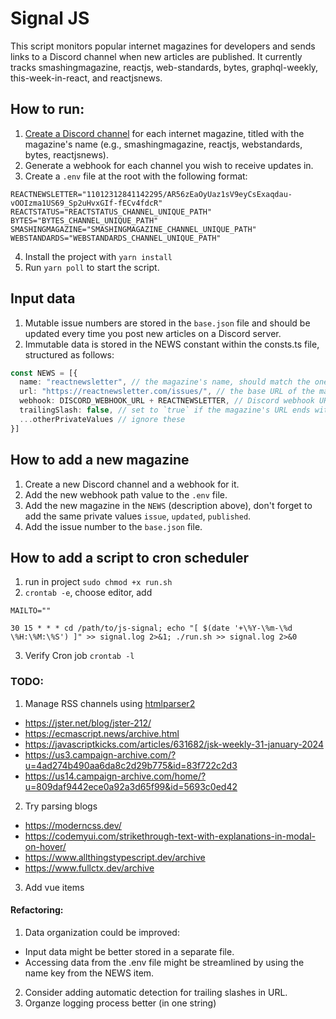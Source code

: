 # Signal JS

This script monitors popular internet magazines for developers and sends links to a Discord channel when new articles are published. It currently tracks smashingmagazine, reactjs, web-standards, bytes, graphql-weekly, this-week-in-react, and reactjsnews.
## How to run:

1. [Create a Discord channel](https://support.discord.com/hc/en-us/articles/228383668-Intro-to-Webhooks) for each internet magazine, titled with the magazine's name (e.g., smashingmagazine, reactjs, webstandards, bytes, reactjsnews).
2. Generate a webhook for each channel you wish to receive updates in.
3. Create a `.env` file at the root with the following format:
```
REACTNEWSLETTER="11012312841142295/AR56zEaOyUaz1sV9eyCsExaqdau-vOOIzma1US69_Sp2uHvxGIf-fECv4fdcR"
REACTSTATUS="REACTSTATUS_CHANNEL_UNIQUE_PATH"
BYTES="BYTES_CHANNEL_UNIQUE_PATH"
SMASHINGMAGAZINE="SMASHINGMAGAZINE_CHANNEL_UNIQUE_PATH"
WEBSTANDARDS="WEBSTANDARDS_CHANNEL_UNIQUE_PATH"
```
4. Install the project with `yarn install`
5. Run `yarn poll` to start the script.

## Input data

1. Mutable issue numbers are stored in the `base.json` file and should be updated every time you post new articles on a Discord server.
2. Immutable data is stored in the NEWS constant within the consts.ts file, structured as follows:
```typescript
const NEWS = [{
  name: "reactnewsletter", // the magazine's name, should match the one in `base.json`
  url: "https://reactnewsletter.com/issues/", // the base URL of the magazine
  webhook: DISCORD_WEBHOOK_URL + REACTNEWSLETTER, // Discord webhook URL + variable from .env file
  trailingSlash: false, // set to `true` if the magazine's URL ends with a slash, otherwise `false`
  ...otherPrivateValues // ignore these
}]
```

## How to add a new magazine

1. Create a new Discord channel and a webhook for it.
2. Add the new webhook path value to the `.env` file.
3. Add the new magazine in the `NEWS` (description above), don't forget to add the same private values `issue`, `updated`, `published`.
4. Add the issue number to the `base.json` file.

## How to add a script to cron scheduler
1. run in project `sudo chmod +x run.sh`
2. `crontab -e`, choose editor, add
```
MAILTO=""

30 15 * * * cd /path/to/js-signal; echo "[ $(date '+\%Y-\%m-\%d \%H:\%M:\%S') ]" >> signal.log 2>&1; ./run.sh >> signal.log 2>&0
```
3. Verify Cron job `crontab -l`

### TODO:

1. Manage RSS channels using [htmlparser2](https://www.npmjs.com/package/htmlparser2)
- https://jster.net/blog/jster-212/
- https://ecmascript.news/archive.html
- https://javascriptkicks.com/articles/631682/jsk-weekly-31-january-2024
- https://us3.campaign-archive.com/?u=4ad274b490aa6da8c2d29b775&id=83f722c2d3
- https://us14.campaign-archive.com/home/?u=809daf9442ece0a92a3d65f99&id=5693c0ed42
2. Try parsing blogs
- https://moderncss.dev/
- https://codemyui.com/strikethrough-text-with-explanations-in-modal-on-hover/
- https://www.allthingstypescript.dev/archive
- https://www.fullctx.dev/archive
3. Add vue items

#### Refactoring:

1. Data organization could be improved:
* Input data might be better stored in a separate file.
* Accessing data from the .env file might be streamlined by using the name key from the NEWS item.
2. Consider adding automatic detection for trailing slashes in URL.
3. Organze logging process better (in one string)
